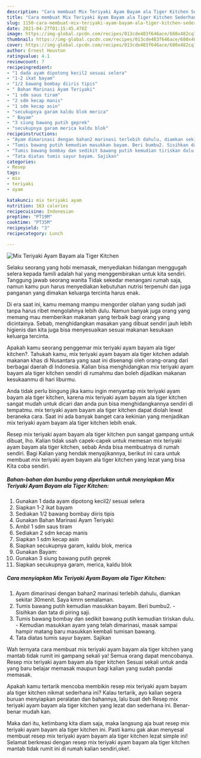 ```yaml
---
description: "Cara membuat Mix Teriyaki Ayam Bayam ala Tiger Kitchen Sederhana Untuk Jualan"
title: "Cara membuat Mix Teriyaki Ayam Bayam ala Tiger Kitchen Sederhana Untuk Jualan"
slug: 1150-cara-membuat-mix-teriyaki-ayam-bayam-ala-tiger-kitchen-sederhana-untuk-jualan
date: 2021-04-27T01:15:45.478Z
image: https://img-global.cpcdn.com/recipes/013cde483f646ace/680x482cq70/mix-teriyaki-ayam-bayam-ala-tiger-kitchen-foto-resep-utama.jpg
thumbnail: https://img-global.cpcdn.com/recipes/013cde483f646ace/680x482cq70/mix-teriyaki-ayam-bayam-ala-tiger-kitchen-foto-resep-utama.jpg
cover: https://img-global.cpcdn.com/recipes/013cde483f646ace/680x482cq70/mix-teriyaki-ayam-bayam-ala-tiger-kitchen-foto-resep-utama.jpg
author: Ernest Houston
ratingvalue: 4.1
reviewcount: 7
recipeingredient:
- "1 dada ayam dipotong kecil2 sesuai selera"
- "1-2 ikat bayam"
- "1/2 bawang bombay diiris tipis"
- " Bahan Marinasi Ayam Teriyaki"
- "1 sdm saus tiram"
- "2 sdm kecap manis"
- "1 sdm kecap asin"
- "secukupnya garam kaldu blok merica"
- " Bayam"
- "3 siung bawang putih geprek"
- "secukupnya garam merica kaldu blok"
recipeinstructions:
- "Ayam dimarinasi dengan bahan2 marinasi terlebih dahulu, diamkan sekitar 30menit. Saya kmrn semalaman."
- "Tumis bawang putih kemudian masukkan bayam. Beri bumbu2. Sisihkan dan tata di piring saji."
- "Tumis bawang bombay dan sedikit bawang putih kemudian tiriskan dulu. Kemudian masukkan ayam yang telah dimarinasi, masak sampai hampir matang baru masukkan kembali tumisan bawang."
- "Tata diatas tumis sayur bayam. Sajikan"
categories:
- Resep
tags:
- mix
- teriyaki
- ayam

katakunci: mix teriyaki ayam 
nutrition: 163 calories
recipecuisine: Indonesian
preptime: "PT19M"
cooktime: "PT35M"
recipeyield: "3"
recipecategory: Lunch

---
```



![Mix Teriyaki Ayam Bayam ala Tiger Kitchen](https://img-global.cpcdn.com/recipes/013cde483f646ace/680x482cq70/mix-teriyaki-ayam-bayam-ala-tiger-kitchen-foto-resep-utama.jpg)

Selaku seorang yang hobi memasak, menyediakan hidangan menggugah selera kepada famili adalah hal yang menggembirakan untuk kita sendiri. Tanggung jawab seorang  wanita Tidak sekedar menangani rumah saja, namun kamu pun harus menyediakan kebutuhan nutrisi terpenuhi dan juga panganan yang dimakan keluarga tercinta harus enak.

Di era  saat ini, kamu memang mampu mengorder olahan yang sudah jadi tanpa harus ribet mengolahnya lebih dulu. Namun banyak juga orang yang memang mau memberikan makanan yang terbaik bagi orang yang dicintainya. Sebab, menghidangkan masakan yang dibuat sendiri jauh lebih higienis dan kita juga bisa menyesuaikan sesuai makanan kesukaan keluarga tercinta. 



Apakah kamu seorang penggemar mix teriyaki ayam bayam ala tiger kitchen?. Tahukah kamu, mix teriyaki ayam bayam ala tiger kitchen adalah makanan khas di Nusantara yang saat ini disenangi oleh orang-orang dari berbagai daerah di Indonesia. Kalian bisa menghidangkan mix teriyaki ayam bayam ala tiger kitchen sendiri di rumahmu dan boleh dijadikan makanan kesukaanmu di hari liburmu.

Anda tidak perlu bingung jika kamu ingin menyantap mix teriyaki ayam bayam ala tiger kitchen, karena mix teriyaki ayam bayam ala tiger kitchen sangat mudah untuk dicari dan anda pun bisa menghidangkannya sendiri di tempatmu. mix teriyaki ayam bayam ala tiger kitchen dapat diolah lewat beraneka cara. Saat ini ada banyak banget cara kekinian yang menjadikan mix teriyaki ayam bayam ala tiger kitchen lebih enak.

Resep mix teriyaki ayam bayam ala tiger kitchen pun sangat gampang untuk dibuat, lho. Kalian tidak usah capek-capek untuk memesan mix teriyaki ayam bayam ala tiger kitchen, sebab Anda bisa membuatnya di rumah sendiri. Bagi Kalian yang hendak menyajikannya, berikut ini cara untuk membuat mix teriyaki ayam bayam ala tiger kitchen yang lezat yang bisa Kita coba sendiri.

<!--inarticleads1-->

##### Bahan-bahan dan bumbu yang diperlukan untuk menyiapkan Mix Teriyaki Ayam Bayam ala Tiger Kitchen:

1. Gunakan 1 dada ayam dipotong kecil2/ sesuai selera
1. Siapkan 1-2 ikat bayam
1. Sediakan 1/2 bawang bombay diiris tipis
1. Gunakan  Bahan Marinasi Ayam Teriyaki:
1. Ambil 1 sdm saus tiram
1. Sediakan 2 sdm kecap manis
1. Siapkan 1 sdm kecap asin
1. Siapkan secukupnya garam, kaldu blok, merica
1. Gunakan  Bayam:
1. Gunakan 3 siung bawang putih geprek
1. Siapkan secukupnya garam, merica, kaldu blok




<!--inarticleads2-->

##### Cara menyiapkan Mix Teriyaki Ayam Bayam ala Tiger Kitchen:

1. Ayam dimarinasi dengan bahan2 marinasi terlebih dahulu, diamkan sekitar 30menit. Saya kmrn semalaman.
1. Tumis bawang putih kemudian masukkan bayam. Beri bumbu2. - Sisihkan dan tata di piring saji.
1. Tumis bawang bombay dan sedikit bawang putih kemudian tiriskan dulu. - Kemudian masukkan ayam yang telah dimarinasi, masak sampai hampir matang baru masukkan kembali tumisan bawang.
1. Tata diatas tumis sayur bayam. Sajikan




Wah ternyata cara membuat mix teriyaki ayam bayam ala tiger kitchen yang mantab tidak rumit ini gampang sekali ya! Semua orang dapat mencobanya. Resep mix teriyaki ayam bayam ala tiger kitchen Sesuai sekali untuk anda yang baru belajar memasak maupun bagi kalian yang sudah pandai memasak.

Apakah kamu tertarik mencoba membikin resep mix teriyaki ayam bayam ala tiger kitchen nikmat sederhana ini? Kalau tertarik, ayo kalian segera buruan menyiapkan peralatan dan bahannya, lalu buat deh Resep mix teriyaki ayam bayam ala tiger kitchen yang lezat dan sederhana ini. Benar-benar mudah kan. 

Maka dari itu, ketimbang kita diam saja, maka langsung aja buat resep mix teriyaki ayam bayam ala tiger kitchen ini. Pasti kamu gak akan menyesal membuat resep mix teriyaki ayam bayam ala tiger kitchen lezat simple ini! Selamat berkreasi dengan resep mix teriyaki ayam bayam ala tiger kitchen mantab tidak rumit ini di rumah kalian sendiri,oke!.


